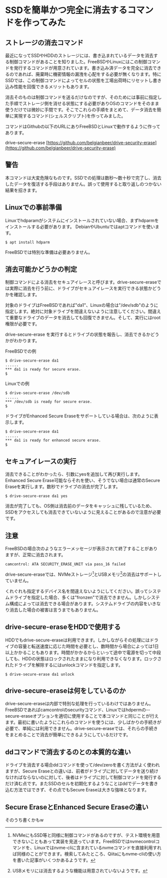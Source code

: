 <!-- https://qiita.com/belgianbeer/items/ecd070a649d859143e59 -->

# SSDを簡単かつ完全に消去するコマンドを作ってみた

## ストレージの消去コマンド

最近になってSSDやHDDのストレージには、書き込まれているデータを消去する制御コマンドがあることを知りました。FreeBSDやLinuxにはこの制御コマンドを発行するコマンドが用意されています。書き込み済データを完全に消去できるのであれば、廃棄時に機密情報の漏洩を心配をする必要が無くなります。特にSSDでは、この制御コマンドによってセルの状態を工場出荷時にリセットし書き込み性能を回復できるメリットもあります。

消去そのものは制御コマンドを送るだけなのですが、そのためには事前に指定した手順でストレージ側を消せる状態にする必要がありOSのコマンドをそのまま使うだけでは微妙に手間です。そこでこれらの手順をまとめて、データ消去を簡単に実現するコマンド(シェルスクリプト)を作ってみました。

コマンドはGithubの以下のURLにありFreeBSDとLinuxで動作するように作ってあります。

drive-secure-erase [https://github.com/belgianbeer/drive-security-erase](https://github.com/belgianbeer/drive-security-erase)

## 警告

本コマンドは大変危険なものです。SSDでの処理は数秒～数十秒で完了し、消去したデータを復活する手段はありません。誤って使用すると取り返しのつかない結果を招きます。

## Linuxでの事前準備

Linuxでhdparamがシステムにインストールされていない場合、まずhdparmをインストールする必要があります。
DebianやUbuntuではaptコマンドを使います。

```code
$ apt install hdparm
```

FreeBSDでは特別な準備は必要ありません。

## 消去可能かどうかの判定

制御コマンドによる消去をセキュアイレースと呼びます。drive-secure-eraseでは実際に消去を行う前に、ドライブがセキュアイレースを実行できる状態かどうかを確認します。

対象のドライブはFreeBSDであれば"da1"、Linuxの場合は"/dev/sdb"のように指定します。絶対に対象ドライブを間違えないように注意してください。間違えて重要なドライブのデータを消去しても回復できません。そして、実行にはroot権限が必要です。

drive-secure-erase を実行するとドライブの状態を報告し、消去できるかどうかがわかります。

FreeBSDでの例

```code
$ drive-secure-erase da1
......
*** da1 is ready for secure erase.
$ 
```

Linuxでの例

```code
$ drive-secure-erase /dev/sdb
......
*** /dev/sdb is ready for secure erase.
$ 
```

ドライブがEnhanced Secure Eraseをサポートしている場合は、次のように表示します。

```code
$ drive-secure-erase da1
......
*** da1 is ready for enhanced secure erase.
$ 
```

## セキュアイレースの実行

消去できることがわかったら、引数にyesを追加して再び実行します。Enhanced Secure Erase可能ならそれを使い、そうでない場合は通常のSecure Eraseを実行します。数秒でドライブの消去が完了します。


```code
$ drive-secure-erase da1 yes
```

消去が完了しても、OS側は消去前のデータをキャッシュに残しているため、SSDをアクセスしても消去できていないように見えることがあるので注意が必要です。

## 注意

FreeBSDの場合次のようなエラーメッセージが表示されて終了することがありますが、正常に消去されます。

```
camcontrol: ATA SECURITY_ERASE_UNIT via pass_16 failed
```

drive-secure-eraseでは、NVMeストレージ[^nvme]とUSBメモリ[^usb]の消去はサポートしていません。

[^nvme]:NVMeにもSSD等と同様に制御コマンドがあるのですが、テスト環境を用意できないこともあって実装を見送っています。FreeBSDではnvmecontrolコマンドを、Linuxではnvme-cliに含まれているnvmeコマンドを直接利用すれば同様のことができます。検索してみたところ、Qiitaにもnvme-cliの使い方を書いた記事がいくつかあるようです。

[^usb]:USBメモリには消去するような機能は用意されていないようです。

くれぐれも指定するデバイス名を間違えないようにしてください。誤ってシステムドライブを指定した場合、多くは"fronzen"で消去できません。しかしシステム構成によっては消去できる場合があります。システムドライブの内容をいきなり消去した場合の被害は言うまでもありません。

## drive-secure-eraseをHDDで使用する

HDDでもdrive-secure-eraseは利用できます。しかしながらその処理にはドライブの容量と転送速度に応じた時間を必要とし、数時間から場合によっては1日以上かかることもあります。時間がかかるからといって途中で電源を切って中段しても、HDDの状態はロックされたままになり利用できなくなります。ロックされたドライブを解除するにはunlockコマンドを指定します。

```code
$ drive-secure-erase da1 unlock
```

## drive-secure-eraseは何をしているのか

drive-secure-eraseは内部で特別な処理を行っているわけではありません。FreeBSDであればcamcontrolのsecurityコマンド、Linuxではhdpermの--secure-eraseオプションを適切に使用することで本コマンドと同じことが行えます。最初に書いたようにこれらのコマンドを使うには、少しばかりの手続きが必要で、単純には利用できません。drive-secure-eraseでは、それらの手続きをまとめることで消去が簡単にできるようにしているだけです。

## ddコマンドで消去するのとの本質的な違い

ドライブを消去する場合ddコマンドを使って/dev/zeroを書く方法がよく使われますが、Secure Eraseとの違いは、前者がドライブに対してデータを送り続けなければならないのに対して、後者はドライブに対して制御コマンドを発行するだけ済む点です。またSSDのセルを初期化するようなことはddでデータを書き込む方法ではできず、その点でもSecure Eraseは大きな強味となります。

## Secure EraseとEnhanced Secure Eraseの違い

そのうち書くかもw